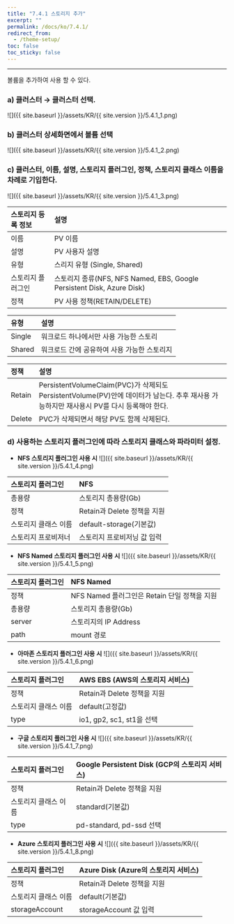 ```yaml
---
title: "7.4.1 스토리지 추가"
excerpt: ""
permalink: /docs/ko/7.4.1/
redirect_from:
  - /theme-setup/
toc: false
toc_sticky: false
---
```


---
볼륨을 추가하여 사용 할 수 있다.

### a\) 클러스터 → 클러스터 선택.
![]({{ site.baseurl }}/assets/KR/{{ site.version }}/5.4.1_1.png)

### b\) 클러스터 상세화면에서  볼륨 선택
![]({{ site.baseurl }}/assets/KR/{{ site.version }}/5.4.1_2.png)

### c\) 클러스터, 이름, 설명, 스토리지 플러그인, 정책, 스토리지 클래스 이름을 차례로 기입한다.
![]({{ site.baseurl }}/assets/KR/{{ site.version }}/5.4.1_3.png)

| **스토리지 등록 정보** | **설명**                                                             |
| :------------- | :----------------------------------------------------------------- |
| 이름             | PV 이름                                                              |
| 설명             | PV 사용자 설명                                                          |
| 유형             | 스리지 유형 (Single, Shared)                                            |
| 스토리지 플러그인      | 스토리지 종류\(NFS, NFS Named, EBS, Google Persistent Disk, Azure Disk\) |
| 정책             | PV 사용 정책\(RETAIN/DELETE\)                                          |

| **유형** | **설명**                   |
| :----- | :----------------------- |
| Single | 워크로드 하나에서만 사용 가능한 스토리    |
| Shared | 워크로드 간에 공유하여 사용 가능한 스토리지 |

| **정책** | **설명**                                                                                                  |
| :----- | :------------------------------------------------------------------------------------------------------ |
| Retain | PersistentVolumeClaim\(PVC\)가 삭제되도 PersistentVolume\(PV\)안에 데이터가 남는다. 추후 재사용 가능하지만 재사용시 PV를 다시 등록해야 한다. |
| Delete | PVC가 삭제되면서 해당 PV도 함께 삭제된다.                                                                              |


### d\) 사용하는 스토리지 플러그인에 따라 스토리지 클래스와 파라미터 설정.

* **NFS 스토리지 플러그인 사용 시**
![]({{ site.baseurl }}/assets/KR/{{ site.version }}/5.4.1_4.png)

| 스토리지 플러그인   | **NFS**                |
| :---------- | :--------------------- |
| 총용량         | 스토리지 총용량(Gb)           |
| 정책          | Retain과 Delete 정책을 지원  |
| 스토리지 클래스 이름 | default-storage\(기본값\) |
| 스토리지 프로비저너  | 스토리지 프로비저닝 값 입력        |

* **NFS Named 스토리지 플러그인 사용 시**
![]({{ site.baseurl }}/assets/KR/{{ site.version }}/5.4.1_5.png)

| 스토리지 플러그인 | **NFS** Named                    |
| :-------- | :------------------------------- |
| 정책        | NFS Named 플러그인은 Retain 단일 정책을 지원 |
| 총용량       | 스토리지 총용량(Gb)                     |
| server    | 스토리지의 IP Address                 |
| path      | mount 경로                         |

* **아마존 스토리지 플러그인 사용 시**
![]({{ site.baseurl }}/assets/KR/{{ site.version }}/5.4.1_6.png)

| 스토리지 플러그인   | AWS EBS \(AWS의 스토리지 서비스\) |
| :---------- | :------------------------ |
| 정책          | Retain과 Delete 정책을 지원     |
| 스토리지 클래스 이름 | default\(고정값\)            |
| type        | io1, gp2, sc1, st1을 선택    |

* **구글 스토리지 플러그인 사용 시**
![]({{ site.baseurl }}/assets/KR/{{ site.version }}/5.4.1_7.png)

| 스토리지 플러그인   | Google Persistent Disk \(GCP의 스토리지 서비스\) |
| :---------- | :--------------------------------------- |
| 정책          | Retain과 Delete 정책을 지원                    |
| 스토리지 클래스 이름 | standard\(기본값\)                          |
| type        | pd-standard, pd-ssd 선택                   |

* **Azure 스토리지 플러그인 사용 시**
![]({{ site.baseurl }}/assets/KR/{{ site.version }}/5.4.1_8.png)

| 스토리지 플러그인      | Azure Disk \(Azure의 스토리지 서비스\) |
| :------------- | :----------------------------- |
| 정책             | Retain과 Delete 정책을 지원          |
| 스토리지 클래스 이름    | default\(기본값\)                 |
| storageAccount | storageAccount 값 입력            |
